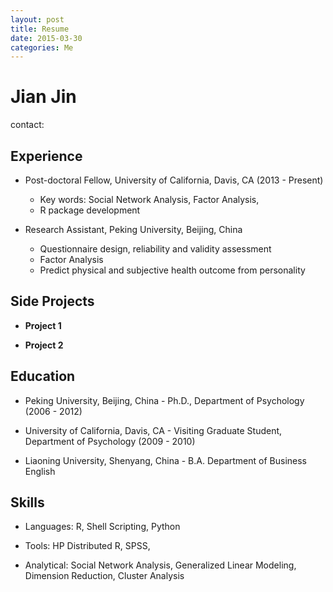 ```yaml
---
layout: post
title: Resume
date: 2015-03-30
categories: Me
---
```


Jian Jin
===============
contact:


Experience
-----------

*   Post-doctoral Fellow, University of California, Davis, CA (2013 - Present)
	
	-	Key words: Social Network Analysis, Factor Analysis,  
	-	R package development
	

*   Research Assistant, Peking University, Beijing, China

	-	Questionnaire design, reliability and validity assessment
	-	Factor Analysis
	- 	Predict physical and subjective health outcome from personality

Side Projects
--------------

* **Project 1**

* **Project 2**

Education
---------

*   Peking University, Beijing, China - Ph.D., Department of Psychology (2006 - 2012)

*	University of California, Davis, CA - Visiting Graduate Student, Department of Psychology (2009 - 2010)

*	Liaoning University, Shenyang, China - B.A. Department of Business English


Skills
------

*   Languages: R, Shell Scripting, Python

*   Tools: HP Distributed R, SPSS,

*	Analytical: Social Network Analysis, Generalized Linear Modeling, Dimension Reduction, Cluster Analysis
